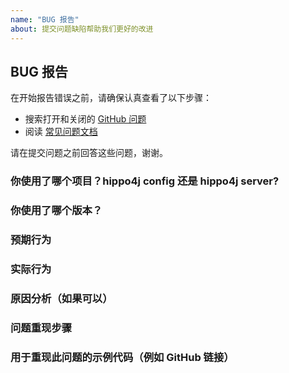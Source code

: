 ```yaml
---
name: "BUG 报告"
about: 提交问题缺陷帮助我们更好的改进
---
```


## BUG 报告

在开始报告错误之前，请确保认真查看了以下步骤：

- 搜索打开和关闭的 [GitHub 问题](https://github.com/opengoofy/hippo4j/issues)
- 阅读 [常见问题文档](https://hippo4j.cn/docs/user_docs/other/issue)

请在提交问题之前回答这些问题，谢谢。

### 你使用了哪个项目？hippo4j config 还是 hippo4j server?

### 你使用了哪个版本？

### 预期行为

### 实际行为

### 原因分析（如果可以）

### 问题重现步骤

### 用于重现此问题的示例代码（例如 GitHub 链接）
